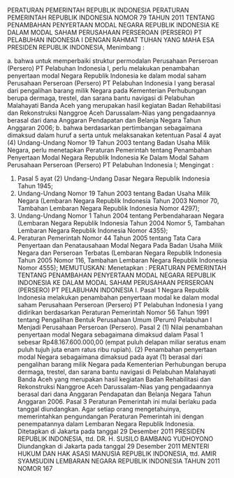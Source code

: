  PERATURAN PEMERINTAH REPUBLIK INDONESIA PERATURAN PEMERINTAH REPUBLIK INDONESIA NOMOR 79 TAHUN 2011 TENTANG PENAMBAHAN PENYERTAAN MODAL NEGARA REPUBLIK INDONESIA KE DALAM MODAL SAHAM PERUSAHAAN PERSEROAN (PERSERO) PT PELABUHAN INDONESIA I
DENGAN RAHMAT TUHAN YANG MAHA ESA PRESIDEN REPUBLIK INDONESIA,
Menimbang :

a. bahwa untuk memperbaiki struktur permodalan Perusahaan Perseroan (Persero) PT Pelabuhan Indonesia I, perlu melakukan penambahan penyertaan modal Negara Republik Indonesia ke dalam modal saham Perusahaan Perseroan (Persero) PT Pelabuhan Indonesia I yang berasal dari pengalihan barang milik Negara pada Kementerian Perhubungan berupa dermaga, trestel, dan sarana bantu navigasi di Pelabuhan Malahayati Banda Aceh yang merupakan hasil kegiatan Badan Rehabilitasi dan Rekonstruksi Nanggroe Aceh Darussalam-Nias yang pengadaannya berasal dari dana Anggaran Pendapatan dan Belanja Negara Tahun Anggaran 2006;
b. bahwa berdasarkan pertimbangan sebagaimana dimaksud dalam huruf a serta untuk melaksanakan ketentuan Pasal 4 ayat (4) Undang-Undang Nomor 19 Tahun 2003 tentang Badan Usaha Milik Negara, perlu menetapkan Peraturan Pemerintah tentang Penambahan Penyertaan Modal Negara Republik Indonesia Ke Dalam Modal Saham Perusahaan Perseroan (Persero) PT Pelabuhan Indonesia I;
Mengingat :

1. Pasal 5 ayat (2) Undang-Undang Dasar Negara Republik Indonesia Tahun 1945;
2. Undang-Undang Nomor 19 Tahun 2003 tentang Badan Usaha Milik Negara (Lembaran Negara Republik Indonesia Tahun 2003 Nomor 70, Tambahan Lembaran Negara Republik Indonesia Nomor 4297);
3. Undang-Undang Nomor 1 Tahun 2004 tentang Perbendaharaan Negara (Lembaran Negara Republik Indonesia Tahun 2004 Nomor 5, Tambahan Lembaran Negara Republik Indonesia Nomor 4355);
4. Peraturan Pemerintah Nomor 44 Tahun 2005 tentang Tata Cara Penyertaan dan Penatausahaan Modal Negara Pada Badan Usaha Milik Negara dan Perseroan Terbatas (Lembaran Negara Republik Indonesia Tahun 2005 Nomor 116, Tambahan Lembaran Negara Republik Indonesia Nomor 4555);
MEMUTUSKAN:
 Menetapkan : PERATURAN PEMERINTAH TENTANG PENAMBAHAN PENYERTAAN MODAL NEGARA REPUBLIK INDONESIA KE DALAM MODAL SAHAM PERUSAHAAN PERSEROAN (PERSERO) PT PELABUHAN INDONESIA I.
Pasal 1
Negara Republik Indonesia melakukan penambahan penyertaan modal ke dalam modal saham Perusahaan Perseroan (Persero) PT Pelabuhan Indonesia I yang didirikan berdasarkan Peraturan Pemerintah Nomor 56 Tahun 1991 tentang Pengalihan Bentuk Perusahaan Umum (Perum) Pelabuhan I Menjadi Perusahaan Perseroan (Persero).
Pasal 2
(1) Nilai penambahan penyertaan modal Negara sebagaimana dimaksud dalam Pasal 1 sebesar Rp48.167.600.000,00 (empat puluh delapan miliar seratus enam puluh tujuh juta enam ratus ribu rupiah).
(2) Penambahan penyertaan modal Negara sebagaimana dimaksud pada ayat (1) berasal dari pengalihan barang milik Negara pada Kementerian Perhubungan berupa dermaga, trestel, dan sarana bantu navigasi di Pelabuhan Malahayati Banda Aceh yang merupakan hasil kegiatan Badan Rehabilitasi dan Rekonstruksi Nanggroe Aceh Darussalam-Nias yang pengadaannya berasal dari dana Anggaran Pendapatan dan Belanja Negara Tahun Anggaran 2006.
Pasal 3
Peraturan Pemerintah ini mulai berlaku pada tanggal diundangkan.
Agar setiap orang mengetahuinya, memerintahkan pengundangan Peraturan Pemerintah ini dengan penempatannya dalam Lembaran Negara Republik Indonesia. Ditetapkan di Jakarta pada tanggal 29 Desember 2011 PRESIDEN REPUBLIK INDONESIA, ttd. DR. H. SUSILO BAMBANG YUDHOYONO Diundangkan di Jakarta pada tanggal 29 Desember 2011 MENTERI HUKUM DAN HAK ASASI MANUSIA REPUBLIK INDONESIA, ttd. AMIR SYAMSUDIN LEMBARAN NEGARA REPUBLIK INDONESIA TAHUN 2011 NOMOR 167